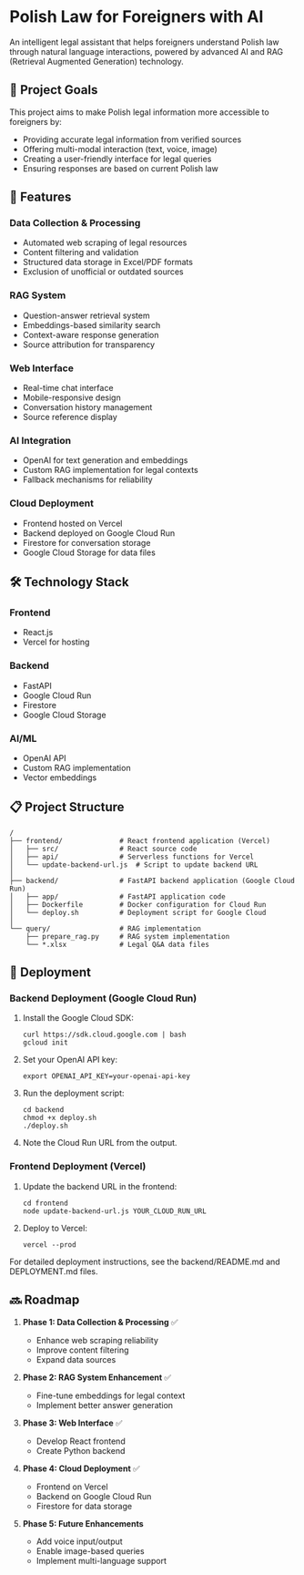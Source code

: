 # Polish Law for Foreigners with AI

An intelligent legal assistant that helps foreigners understand Polish law through natural language interactions, powered by advanced AI and RAG (Retrieval Augmented Generation) technology.

## 🎯 Project Goals

This project aims to make Polish legal information more accessible to foreigners by:
- Providing accurate legal information from verified sources
- Offering multi-modal interaction (text, voice, image)
- Creating a user-friendly interface for legal queries
- Ensuring responses are based on current Polish law

## 🚀 Features

### Data Collection & Processing
- Automated web scraping of legal resources
- Content filtering and validation
- Structured data storage in Excel/PDF formats
- Exclusion of unofficial or outdated sources

### RAG System
- Question-answer retrieval system
- Embeddings-based similarity search
- Context-aware response generation
- Source attribution for transparency

### Web Interface
- Real-time chat interface
- Mobile-responsive design
- Conversation history management
- Source reference display

### AI Integration
- OpenAI for text generation and embeddings
- Custom RAG implementation for legal contexts
- Fallback mechanisms for reliability

### Cloud Deployment
- Frontend hosted on Vercel
- Backend deployed on Google Cloud Run
- Firestore for conversation storage
- Google Cloud Storage for data files

## 🛠 Technology Stack

### Frontend
- React.js
- Vercel for hosting

### Backend
- FastAPI
- Google Cloud Run
- Firestore
- Google Cloud Storage

### AI/ML
- OpenAI API
- Custom RAG implementation
- Vector embeddings

## 📋 Project Structure

```
/
├── frontend/              # React frontend application (Vercel)
│   ├── src/               # React source code
│   ├── api/               # Serverless functions for Vercel
│   └── update-backend-url.js  # Script to update backend URL
│
├── backend/               # FastAPI backend application (Google Cloud Run)
│   ├── app/               # FastAPI application code
│   ├── Dockerfile         # Docker configuration for Cloud Run
│   └── deploy.sh          # Deployment script for Google Cloud
│
└── query/                 # RAG implementation
    ├── prepare_rag.py     # RAG system implementation
    └── *.xlsx             # Legal Q&A data files
```

## 🚀 Deployment

### Backend Deployment (Google Cloud Run)

1. Install the Google Cloud SDK:
   ```
   curl https://sdk.cloud.google.com | bash
   gcloud init
   ```

2. Set your OpenAI API key:
   ```
   export OPENAI_API_KEY=your-openai-api-key
   ```

3. Run the deployment script:
   ```
   cd backend
   chmod +x deploy.sh
   ./deploy.sh
   ```

4. Note the Cloud Run URL from the output.

### Frontend Deployment (Vercel)

1. Update the backend URL in the frontend:
   ```
   cd frontend
   node update-backend-url.js YOUR_CLOUD_RUN_URL
   ```

2. Deploy to Vercel:
   ```
   vercel --prod
   ```

For detailed deployment instructions, see the backend/README.md and DEPLOYMENT.md files.

## 🔜 Roadmap

1. **Phase 1: Data Collection & Processing** ✅
   - Enhance web scraping reliability
   - Improve content filtering
   - Expand data sources

2. **Phase 2: RAG System Enhancement** ✅
   - Fine-tune embeddings for legal context
   - Implement better answer generation

3. **Phase 3: Web Interface** ✅
   - Develop React frontend
   - Create Python backend

4. **Phase 4: Cloud Deployment** ✅
   - Frontend on Vercel
   - Backend on Google Cloud Run
   - Firestore for data storage

5. **Phase 5: Future Enhancements**
   - Add voice input/output
   - Enable image-based queries
   - Implement multi-language support

